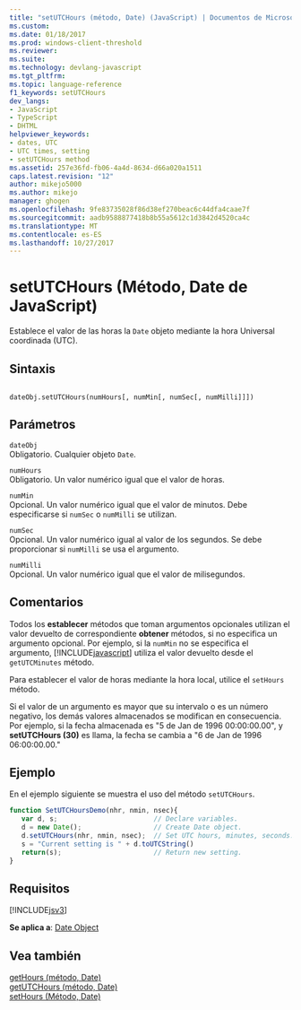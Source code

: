```yaml
---
title: "setUTCHours (método, Date) (JavaScript) | Documentos de Microsoft"
ms.custom: 
ms.date: 01/18/2017
ms.prod: windows-client-threshold
ms.reviewer: 
ms.suite: 
ms.technology: devlang-javascript
ms.tgt_pltfrm: 
ms.topic: language-reference
f1_keywords: setUTCHours
dev_langs:
- JavaScript
- TypeScript
- DHTML
helpviewer_keywords:
- dates, UTC
- UTC times, setting
- setUTCHours method
ms.assetid: 257e36fd-fb06-4a4d-8634-d66a020a1511
caps.latest.revision: "12"
author: mikejo5000
ms.author: mikejo
manager: ghogen
ms.openlocfilehash: 9fe83735028f86d38ef270beac6c44dfa4caae7f
ms.sourcegitcommit: aadb9588877418b8b55a5612c1d3842d4520ca4c
ms.translationtype: MT
ms.contentlocale: es-ES
ms.lasthandoff: 10/27/2017
---
```

# <a name="setutchours-method-date-javascript"></a>setUTCHours (Método, Date de JavaScript)
Establece el valor de las horas la `Date` objeto mediante la hora Universal coordinada (UTC).  
  
## <a name="syntax"></a>Sintaxis  
  
```  
  
dateObj.setUTCHours(numHours[, numMin[, numSec[, numMilli]]])   
```  
  
## <a name="parameters"></a>Parámetros  
 `dateObj`  
 Obligatorio. Cualquier objeto `Date`.  
  
 `numHours`  
 Obligatorio. Un valor numérico igual que el valor de horas.  
  
 `numMin`  
 Opcional. Un valor numérico igual que el valor de minutos. Debe especificarse si `numSec` o `numMilli` se utilizan.  
  
 `numSec`  
 Opcional. Un valor numérico igual al valor de los segundos. Se debe proporcionar si `numMilli` se usa el argumento.  
  
 `numMilli`  
 Opcional. Un valor numérico igual que el valor de milisegundos.  
  
## <a name="remarks"></a>Comentarios  
 Todos los **establecer** métodos que toman argumentos opcionales utilizan el valor devuelto de correspondiente **obtener** métodos, si no especifica un argumento opcional. Por ejemplo, si la `numMin` no se especifica el argumento, [!INCLUDE[javascript](../../javascript/includes/javascript-md.md)] utiliza el valor devuelto desde el `getUTCMinutes` método.  
  
 Para establecer el valor de horas mediante la hora local, utilice el `setHours` método.  
  
 Si el valor de un argumento es mayor que su intervalo o es un número negativo, los demás valores almacenados se modifican en consecuencia. Por ejemplo, si la fecha almacenada es "5 de Jan de 1996 00:00:00.00", y **setUTCHours (30)** es llama, la fecha se cambia a "6 de Jan de 1996 06:00:00.00."  
  
## <a name="example"></a>Ejemplo  
 En el ejemplo siguiente se muestra el uso del método `setUTCHours`.  
  
```JavaScript  
function SetUTCHoursDemo(nhr, nmin, nsec){     
   var d, s;                        // Declare variables.  
   d = new Date();                  // Create Date object.  
   d.setUTCHours(nhr, nmin, nsec);  // Set UTC hours, minutes, seconds.  
   s = "Current setting is " + d.toUTCString()   
   return(s);                       // Return new setting.  
}  
```  
  
## <a name="requirements"></a>Requisitos  
 [!INCLUDE[jsv3](../../javascript/reference/includes/jsv3-md.md)]  
  
 **Se aplica a**: [Date Object](../../javascript/reference/date-object-javascript.md)  
  
## <a name="see-also"></a>Vea también  
 [getHours (método, Date)](../../javascript/reference/gethours-method-date-javascript.md)   
 [getUTCHours (método, Date)](../../javascript/reference/getutchours-method-date-javascript.md)   
 [setHours (Método, Date)](../../javascript/reference/sethours-method-date-javascript.md)